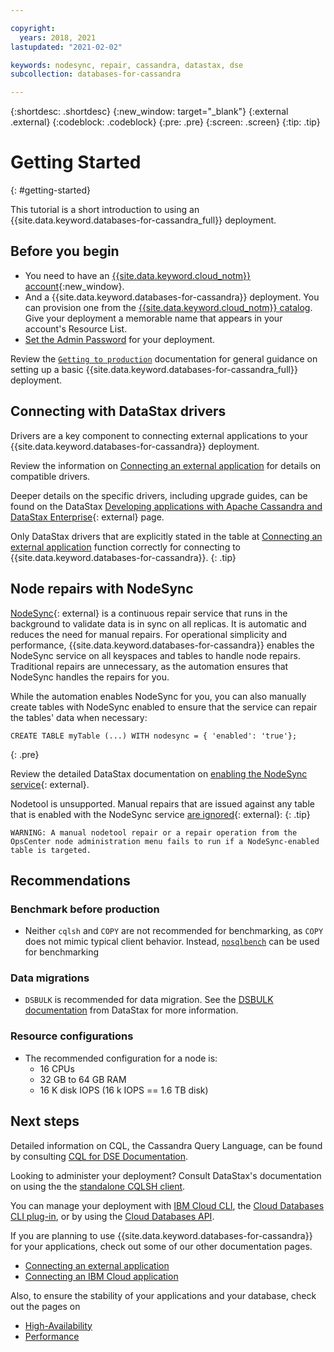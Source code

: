 ```yaml
---

copyright:
  years: 2018, 2021
lastupdated: "2021-02-02"

keywords: nodesync, repair, cassandra, datastax, dse
subcollection: databases-for-cassandra

---
```


{:shortdesc: .shortdesc}
{:new_window: target="_blank"}
{:external .external}
{:codeblock: .codeblock}
{:pre: .pre}
{:screen: .screen}
{:tip: .tip}


# Getting Started
{: #getting-started}

This tutorial is a short introduction to using an {{site.data.keyword.databases-for-cassandra_full}} deployment. 

## Before you begin

- You need to have an [{{site.data.keyword.cloud_notm}} account](https://cloud.ibm.com/registration){:new_window}.
- And a {{site.data.keyword.databases-for-cassandra}} deployment. You can provision one from the [{{site.data.keyword.cloud_notm}} catalog](https://cloud.ibm.com/catalog/services/databases-for-cassandra). Give your deployment a memorable name that appears in your account's Resource List.
- [Set the Admin Password](/docs/databases-for-cassandra?topic=databases-for-cassandra-admin-password) for your deployment.

Review the [`Getting to production`](/docs/cloud-databases?topic=cloud-databases-best-practices) documentation for general guidance on setting up a basic {{site.data.keyword.databases-for-cassandra_full}} deployment.

## Connecting with DataStax drivers

Drivers are a key component to connecting external applications to your {{site.data.keyword.databases-for-cassandra}} deployment. 
 
Review the information on [Connecting an external application](/docs/databases-for-cassandra?topic=databases-for-cassandra-external-app) for details on compatible drivers. 

Deeper details on the specific drivers, including upgrade guides, can be found on the DataStax [Developing applications with Apache Cassandra and DataStax Enterprise](https://docs.datastax.com/en/devapp/doc/devapp/aboutDrivers.html){: external} page. 
 
Only DataStax drivers that are explicitly stated in the table at [Connecting an external application](/docs/databases-for-cassandra?topic=databases-for-cassandra-external-app) function correctly for connecting to {{site.data.keyword.databases-for-cassandra}}.
{: .tip} 

## Node repairs with NodeSync

[NodeSync](https://docs.datastax.com/en/dse/6.7/dse-admin/datastax_enterprise/config/aboutNodesync.html){: external} is a continuous repair service that runs in the background to validate data is in sync on all replicas. It is automatic and reduces the need for manual repairs. For operational simplicity and performance, {{site.data.keyword.databases-for-cassandra}} enables the NodeSync service on all keyspaces and tables to handle node repairs. Traditional repairs are unnecessary, as the automation ensures that NodeSync handles the repairs for you.  

While the automation enables NodeSync for you, you can also manually create tables with NodeSync enabled to ensure that the service can repair the tables' data when necessary: 
```
CREATE TABLE myTable (...) WITH nodesync = { 'enabled': 'true'};
```
{: .pre}

Review the detailed DataStax documentation on [enabling the NodeSync service](https://docs.datastax.com/en/dse/6.7/dse-admin/datastax_enterprise/config/enablingNodesync.html){: external}.  

Nodetool is unsupported. Manual repairs that are issued against any table that is enabled with the NodeSync service [are ignored](https://docs.datastax.com/en/opscenter/6.5/opsc/online_help/services/opscNodeSyncService.html#NodeSyncServiceversusRepairService){: external}:
{: .tip}
```
WARNING: A manual nodetool repair or a repair operation from the OpsCenter node administration menu fails to run if a NodeSync-enabled table is targeted.
```

## Recommendations
### Benchmark before production
- Neither `cqlsh` and `COPY` are not recommended for benchmarking, as `COPY` does not mimic typical client behavior. Instead, [`nosqlbench`](https://github.com/nosqlbench/nosqlbench) can be used for benchmarking 

### Data migrations
- `DSBULK` is recommended for data migration. See the [DSBULK documentation](https://docs.datastax.com/en/dsbulk/doc/dsbulk/reference/dsbulkCmd.html) from DataStax for more information. 

### Resource configurations
- The recommended configuration for a node is: 
  - 16 CPUs 
  - 32 GB to 64 GB RAM 
  - 16 K disk IOPS (16 k IOPS == 1.6 TB disk)

## Next steps

Detailed information on CQL, the Cassandra Query Language, can be found by consulting [CQL for DSE Documentation](https://docs.datastax.com/en/dse/6.0/cql/).

Looking to administer your deployment? Consult DataStax's documentation on using the the [standalone CQLSH client](https://docs.datastax.com/en/astra/docs/connecting-to-databases-using-standalone-cqlsh.html). 

You can manage your deployment with [IBM Cloud CLI](/docs/cli?topic=cli-install-ibmcloud-cli), the [Cloud Databases CLI plug-in](/docs/databases-cli-plugin?topic=databases-cli-plugin-cdb-reference), or by using the [Cloud Databases API](https://cloud.ibm.com/apidocs/cloud-databases-api).

If you are planning to use {{site.data.keyword.databases-for-cassandra}} for your applications, check out some of our other documentation pages.
- [Connecting an external application](/docs/databases-for-cassandra?topic=databases-for-cassandra-external-app)
- [Connecting an IBM Cloud application](/docs/databases-for-cassandra?topic=databases-for-cassandra-ibmcloud-app)

Also, to ensure the stability of your applications and your database, check out the pages on 
- [High-Availability](/docs/databases-for-cassandra?topic=databases-for-cassandra-high-availability)
- [Performance](/docs/databases-for-cassandra?topic=databases-for-cassandra-performance)